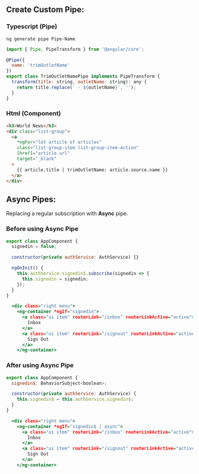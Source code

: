 ## Create Custom Pipe:
### Typescript (Pipe)
```ng generate pipe Pipe-Name```
```javascript
import { Pipe, PipeTransform } from '@angular/core';

@Pipe({
  name: 'trimOutletName'
})
export class TrimOutletNamePipe implements PipeTransform {
  transform(title: string, outletName: string): any {
    return title.replace(` - ${outletName}`, '');
  }
}
```
### Html (Component)
```html
<h3>World News</h3>
<div class="list-group">
  <a
    *ngFor="let article of articles"
    class="list-group-item list-group-item-action"
    [href]="article.url"
    target="_blank"
  >
    {{ article.title | trimOutletName: article.source.name }}
  </a>
</div>
```
## Async Pipes:
Replacing a regular subscription with __Async__ pipe.
### Before using Async Pipe
  ```javascript
  export class AppComponent {
    signedin = false;
  
    constructor(private authService: AuthService) {}
  
    ngOnInit() {
      this.authService.signedin$.subscribe(signedin => {
        this.signedin = signedin;
      });
    }
  }
  ```
    
  ```htm
    <div class="right menu">
      <ng-container *ngIf="signedin">
        <a class="ui item" routerLink="/inbox" routerLinkActive="active">
          Inbox
        </a>
        <a class="ui item" routerLink="/signout" routerLinkActive="active">
          Sign Out
        </a>
      </ng-container>
   ```
### After using Async Pipe
  ```javascript
  export class AppComponent {
    signedin$: BehaviorSubject<boolean>;
  
    constructor(private authService: AuthService) {
      this.signedin$ = this.authService.signedin$;
    }
  }
  ```
  
  ```htm
    <div class="right menu">
      <ng-container *ngIf="signedin$ | async">
        <a class="ui item" routerLink="/inbox" routerLinkActive="active">
          Inbox
        </a>
        <a class="ui item" routerLink="/signout" routerLinkActive="active">
          Sign Out
        </a>
      </ng-container>
   ```
